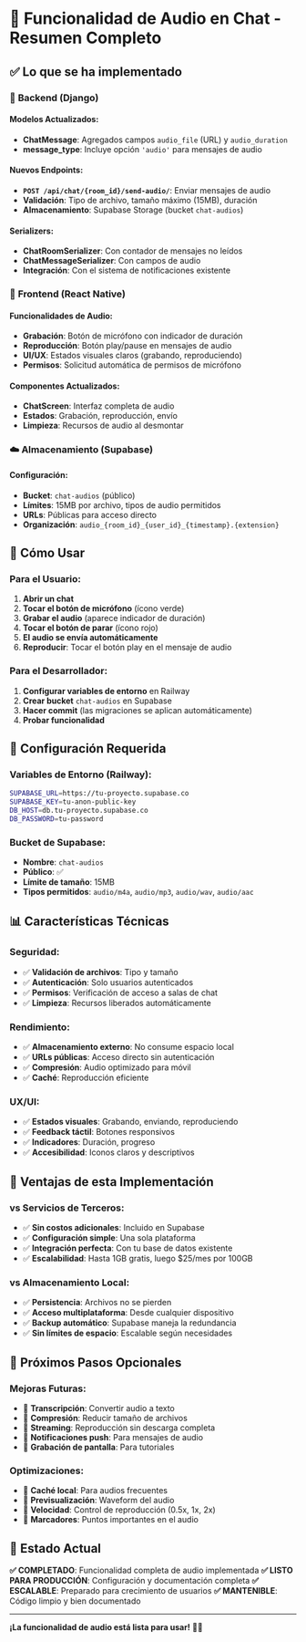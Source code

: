 # 🎤 Funcionalidad de Audio en Chat - Resumen Completo

## ✅ Lo que se ha implementado

### 🔧 **Backend (Django)**

#### Modelos Actualizados:
- **ChatMessage**: Agregados campos `audio_file` (URL) y `audio_duration`
- **message_type**: Incluye opción `'audio'` para mensajes de audio

#### Nuevos Endpoints:
- **`POST /api/chat/{room_id}/send-audio/`**: Enviar mensajes de audio
- **Validación**: Tipo de archivo, tamaño máximo (15MB), duración
- **Almacenamiento**: Supabase Storage (bucket `chat-audios`)

#### Serializers:
- **ChatRoomSerializer**: Con contador de mensajes no leídos
- **ChatMessageSerializer**: Con campos de audio
- **Integración**: Con el sistema de notificaciones existente

### 📱 **Frontend (React Native)**

#### Funcionalidades de Audio:
- **Grabación**: Botón de micrófono con indicador de duración
- **Reproducción**: Botón play/pause en mensajes de audio
- **UI/UX**: Estados visuales claros (grabando, reproduciendo)
- **Permisos**: Solicitud automática de permisos de micrófono

#### Componentes Actualizados:
- **ChatScreen**: Interfaz completa de audio
- **Estados**: Grabación, reproducción, envío
- **Limpieza**: Recursos de audio al desmontar

### ☁️ **Almacenamiento (Supabase)**

#### Configuración:
- **Bucket**: `chat-audios` (público)
- **Límites**: 15MB por archivo, tipos de audio permitidos
- **URLs**: Públicas para acceso directo
- **Organización**: `audio_{room_id}_{user_id}_{timestamp}.{extension}`

## 🚀 **Cómo Usar**

### Para el Usuario:
1. **Abrir un chat**
2. **Tocar el botón de micrófono** (ícono verde)
3. **Grabar el audio** (aparece indicador de duración)
4. **Tocar el botón de parar** (ícono rojo)
5. **El audio se envía automáticamente**
6. **Reproducir**: Tocar el botón play en el mensaje de audio

### Para el Desarrollador:
1. **Configurar variables de entorno** en Railway
2. **Crear bucket** `chat-audios` en Supabase
3. **Hacer commit** (las migraciones se aplican automáticamente)
4. **Probar funcionalidad**

## 🔧 **Configuración Requerida**

### Variables de Entorno (Railway):
```bash
SUPABASE_URL=https://tu-proyecto.supabase.co
SUPABASE_KEY=tu-anon-public-key
DB_HOST=db.tu-proyecto.supabase.co
DB_PASSWORD=tu-password
```

### Bucket de Supabase:
- **Nombre**: `chat-audios`
- **Público**: ✅
- **Límite de tamaño**: 15MB
- **Tipos permitidos**: `audio/m4a`, `audio/mp3`, `audio/wav`, `audio/aac`

## 📊 **Características Técnicas**

### Seguridad:
- ✅ **Validación de archivos**: Tipo y tamaño
- ✅ **Autenticación**: Solo usuarios autenticados
- ✅ **Permisos**: Verificación de acceso a salas de chat
- ✅ **Limpieza**: Recursos liberados automáticamente

### Rendimiento:
- ✅ **Almacenamiento externo**: No consume espacio local
- ✅ **URLs públicas**: Acceso directo sin autenticación
- ✅ **Compresión**: Audio optimizado para móvil
- ✅ **Caché**: Reproducción eficiente

### UX/UI:
- ✅ **Estados visuales**: Grabando, enviando, reproduciendo
- ✅ **Feedback táctil**: Botones responsivos
- ✅ **Indicadores**: Duración, progreso
- ✅ **Accesibilidad**: Iconos claros y descriptivos

## 🎯 **Ventajas de esta Implementación**

### vs Servicios de Terceros:
- ✅ **Sin costos adicionales**: Incluido en Supabase
- ✅ **Configuración simple**: Una sola plataforma
- ✅ **Integración perfecta**: Con tu base de datos existente
- ✅ **Escalabilidad**: Hasta 1GB gratis, luego $25/mes por 100GB

### vs Almacenamiento Local:
- ✅ **Persistencia**: Archivos no se pierden
- ✅ **Acceso multiplataforma**: Desde cualquier dispositivo
- ✅ **Backup automático**: Supabase maneja la redundancia
- ✅ **Sin límites de espacio**: Escalable según necesidades

## 🔄 **Próximos Pasos Opcionales**

### Mejoras Futuras:
- 🔄 **Transcripción**: Convertir audio a texto
- 🔄 **Compresión**: Reducir tamaño de archivos
- 🔄 **Streaming**: Reproducción sin descarga completa
- 🔄 **Notificaciones push**: Para mensajes de audio
- 🔄 **Grabación de pantalla**: Para tutoriales

### Optimizaciones:
- 🔄 **Caché local**: Para audios frecuentes
- 🔄 **Previsualización**: Waveform del audio
- 🔄 **Velocidad**: Control de reproducción (0.5x, 1x, 2x)
- 🔄 **Marcadores**: Puntos importantes en el audio

## 🎉 **Estado Actual**

**✅ COMPLETADO**: Funcionalidad completa de audio implementada
**✅ LISTO PARA PRODUCCIÓN**: Configuración y documentación completa
**✅ ESCALABLE**: Preparado para crecimiento de usuarios
**✅ MANTENIBLE**: Código limpio y bien documentado

---

**¡La funcionalidad de audio está lista para usar!** 🎤✨ 